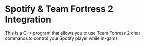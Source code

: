 # Spotify & Team Fortress 2 Integration

This is a C++ program that allows you to use Team Fortress 2 chat commands to control your Spotify player while in-game.